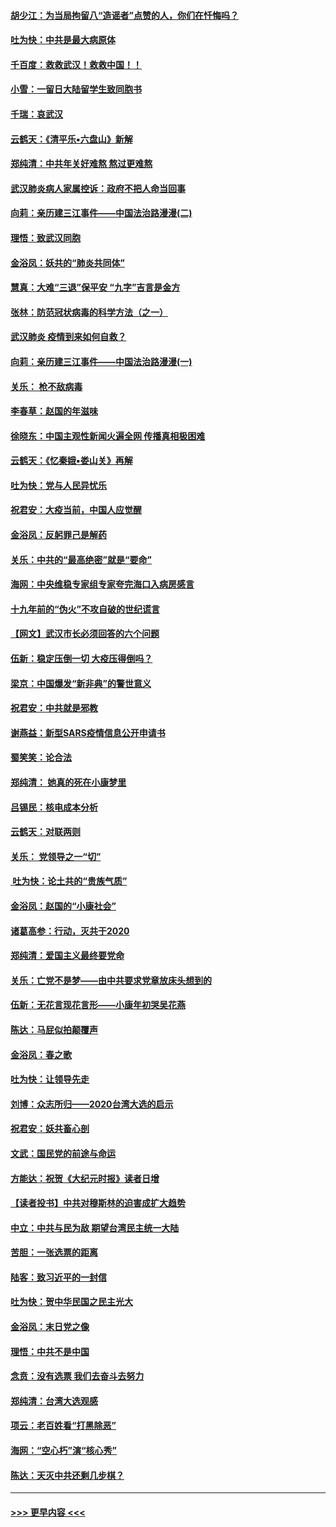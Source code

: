 #### [胡少江：为当局拘留八“造谣者”点赞的人，你们在忏悔吗？](../pages/nsc993/n11836801.md?t=02011744) 
#### [吐为快：中共是最大病原体](../pages/nsc993/n11836748.md?t=02011744) 
#### [千百度：救救武汉！救救中国！！](../pages/nsc993/n11836145.md?t=02011744) 
#### [小雪：一留日大陆留学生致同胞书](../pages/nsc993/n11834624.md?t=02011744) 
#### [千瑞：哀武汉](../pages/nsc993/n11833647.md?t=02011744) 
#### [云鹤天：《清平乐▪六盘山》新解](../pages/nsc993/n11833611.md?t=02011744) 
#### [郑纯清：中共年关好难熬 熬过更难熬](../pages/nsc993/n11833489.md?t=02011744) 
#### [武汉肺炎病人家属控诉：政府不把人命当回事](../pages/nsc993/n11833205.md?t=02011744) 
#### [向莉：亲历建三江事件——中国法治路漫漫(二)](../pages/nsc993/n11829102.md?t=02011744) 
#### [理悟：致武汉同胞](../pages/nsc993/n11831522.md?t=02011744) 
#### [金浴凤：妖共的“肺炎共同体”](../pages/nsc993/n11829448.md?t=02011744) 
#### [慧真：大难“三退”保平安 “九字”吉言是金方](../pages/nsc993/n11829501.md?t=02011744) 
#### [张林：防范冠状病毒的科学方法（之一）](../pages/nsc993/n11828618.md?t=02011744) 
#### [武汉肺炎 疫情到来如何自救？](../pages/nsc993/n11827632.md?t=02011744) 
#### [向莉：亲历建三江事件——中国法治路漫漫(一)](../pages/nsc993/n11827190.md?t=02011744) 
#### [关乐： 枪不敌病毒](../pages/nsc993/n11826746.md?t=02011744) 
#### [李春草：赵国的年滋味](../pages/nsc993/n11826321.md?t=02011744) 
#### [徐晓东：中国主观性新闻火遍全网 传播真相极困难](../pages/nsc993/n11826508.md?t=02011744) 
#### [云鹤天：《忆秦娥▪娄山关》再解](../pages/nsc993/n11824682.md?t=02011744) 
#### [吐为快：党与人民异忧乐](../pages/nsc993/n11824660.md?t=02011744) 
#### [祝君安：大疫当前，中国人应觉醒](../pages/nsc993/n11821946.md?t=02011744) 
#### [金浴凤：反躬罪己是解药](../pages/nsc993/n11820280.md?t=02011744) 
#### [关乐：中共的“最高绝密”就是“要命”](../pages/nsc993/n11816946.md?t=02011744) 
#### [海网：中央维稳专家组专家夸完海口入病房感言](../pages/nsc993/n11815138.md?t=02011744) 
#### [十九年前的“伪火”不攻自破的世纪谎言](../pages/nsc993/n11813238.md?t=02011744) 
#### [【网文】武汉市长必须回答的六个问题](../pages/nsc993/n11813848.md?t=02011744) 
#### [伍新：稳定压倒一切 大疫压得倒吗？](../pages/nsc993/n11812634.md?t=02011744) 
#### [梁京：中国爆发“新非典”的警世意义](../pages/nsc993/n11812554.md?t=02011744) 
#### [祝君安：中共就是邪教](../pages/nsc993/n11812431.md?t=02011744) 
#### [谢燕益：新型SARS疫情信息公开申请书](../pages/nsc993/n11808840.md?t=02011744) 
#### [蜀笑笑：论合法](../pages/nsc993/n11808064.md?t=02011744) 
#### [郑纯清： 她真的死在小康梦里](../pages/nsc993/n11806623.md?t=02011744) 
#### [吕锡民：核电成本分析](../pages/nsc993/n11806284.md?t=02011744) 
#### [云鹤天：对联两则](../pages/nsc993/n11805957.md?t=02011744) 
#### [关乐： 党领导之一“切”](../pages/nsc993/n11804505.md?t=02011744) 
#### [ 吐为快：论土共的“贵族气质”](../pages/nsc993/n11804490.md?t=02011744) 
#### [金浴凤：赵国的“小康社会”](../pages/nsc993/n11804452.md?t=02011744) 
#### [诸葛高参：行动，灭共于2020](../pages/nsc993/n11804120.md?t=02011744) 
#### [郑纯清：爱国主义最终要党命](../pages/nsc993/n11802197.md?t=02011744) 
#### [关乐：亡党不是梦——由中共要求党章放床头想到的](../pages/nsc993/n11802156.md?t=02011744) 
#### [伍新：无花言现花言形——小康年初哭吴花燕](../pages/nsc993/n11800044.md?t=02011744) 
#### [陈达：马屁似拍颠覆声](../pages/nsc993/n11800010.md?t=02011744) 
#### [金浴凤：春之歌](../pages/nsc993/n11797687.md?t=02011744) 
#### [吐为快：让领导先走](../pages/nsc993/n11797512.md?t=02011744) 
#### [刘博：众志所归——2020台湾大选的启示](../pages/nsc993/n11796878.md?t=02011744) 
#### [祝君安：妖共畜心剖](../pages/nsc993/n11794273.md?t=02011744) 
#### [文武：国民党的前途与命运](../pages/nsc993/n11794198.md?t=02011744) 
#### [方能达：祝贺《大纪元时报》读者日增](../pages/nsc993/n11793807.md?t=02011744) 
#### [【读者投书】中共对穆斯林的迫害成扩大趋势](../pages/nsc993/n11791371.md?t=02011744) 
#### [中立：中共与民为敌 期望台湾民主统一大陆](../pages/nsc993/n11790392.md?t=02011744) 
#### [苦胆：一张选票的距离](../pages/nsc993/n11788914.md?t=02011744) 
#### [陆客：致习近平的一封信](../pages/nsc993/n11788867.md?t=02011744) 
#### [吐为快：贺中华民国之民主光大](../pages/nsc993/n11788618.md?t=02011744) 
#### [金浴凤：末日党之像](../pages/nsc993/n11787475.md?t=02011744) 
#### [理悟：中共不是中国](../pages/nsc993/n11787463.md?t=02011744) 
#### [念贲：没有选票  我们去奋斗去努力](../pages/nsc993/n11787398.md?t=02011744) 
#### [郑纯清：台湾大选观感](../pages/nsc993/n11786210.md?t=02011744) 
#### [项云：老百姓看“打黑除恶”](../pages/nsc993/n11785398.md?t=02011744) 
#### [海网：“空心朽”演“核心秀”](../pages/nsc993/n11783874.md?t=02011744) 
#### [陈达：天灭中共还剩几步棋？](../pages/nsc993/n11783719.md?t=02011744) 

----
#### [ >>> 更早内容 <<< ](../indexes/nsc993-earlier.md)
